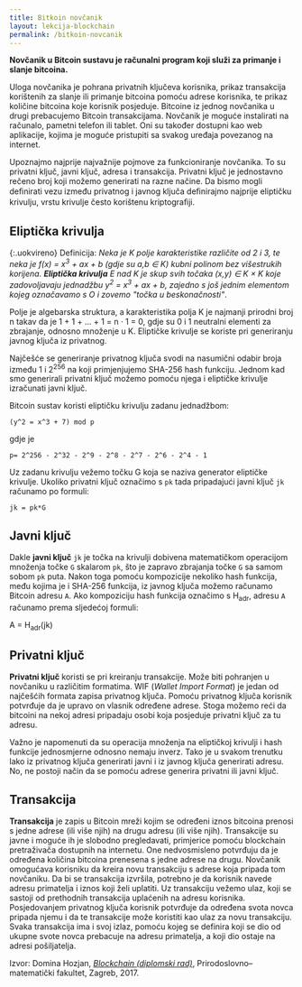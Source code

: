 ```yaml
---
title: Bitkoin novčanik
layout: lekcija-blockchain
permalink: /bitkoin-novcanik
---
```


**Novčanik u Bitcoin sustavu je računalni program koji služi za primanje i slanje bitcoina.**

Uloga novčanika je pohrana privatnih ključeva korisnika, prikaz transakcija korištenih za slanje ili primanje bitcoina pomoću adrese korisnika, te prikaz količine bitcoina koje korisnik posjeduje. Bitcoine iz jednog novčanika u drugi prebacujemo Bitcoin transakcijama. Novčanik je moguće instalirati na računalo, pametni telefon ili tablet. Oni su također dostupni kao web aplikacije, kojima je moguće pristupiti sa svakog uređaja povezanog na internet.

Upoznajmo najprije najvažnije pojmove za funkcioniranje novčanika. To su privatni ključ, javni ključ, adresa i transakcija. Privatni ključ je jednostavno rečeno broj koji možemo generirati na razne načine. Da bismo mogli deﬁnirati vezu između privatnog i javnog ključa deﬁnirajmo najprije eliptičku krivulju, vrstu krivulje često korištenu kriptograﬁji.

## Eliptička krivulja

{:.uokvireno}
Definicija: *Neka je K polje karakteristike različite od 2 i 3, te neka je f(x) = x<sup>3</sup> + ax + b (gdje su a,b ∈ K) kubni polinom bez višestrukih korijena. **Eliptička krivulja** E nad K je skup svih točaka (x,y) ∈ K × K koje zadovoljavaju jednadžbu y<sup>2</sup> = x<sup>3</sup> + ax + b, zajedno s još jednim elementom kojeg označavamo s O i zovemo "točka u beskonačnosti"*.

Polje je algebarska struktura, a karakteristika polja K je najmanji prirodni broj n takav da je 1 + 1 + ... + 1 = n · 1 = 0, gdje su 0 i 1 neutralni elementi za zbrajanje, odnosno množenje u K. Eliptičke krivulje se koriste pri generiranju javnog ključa iz privatnog.

Najčešće se generiranje privatnog ključa svodi na nasumični odabir broja između 1 i 2<sup>256</sup> na koji primjenjujemo SHA-256 hash funkciju. Jednom kad smo generirali privatni ključ možemo pomoću njega i eliptičke krivulje izračunati javni ključ.

Bitcoin sustav koristi eliptičku krivulju zadanu jednadžbom:

```
(y^2 = x^3 + 7) mod p
```

gdje je

```
p= 2^256 - 2^32 - 2^9 - 2^8 - 2^7 - 2^6 - 2^4 - 1
```

Uz zadanu krivulju vežemo točku G koja se naziva generator eliptičke krivulje. Ukoliko privatni ključ označimo s `pk` tada pripadajući javni ključ `jk` računamo po formuli:

```
jk = pk*G
```

## Javni ključ

Dakle **javni ključ** `jk` je točka na krivulji dobivena matematičkom operacijom množenja točke `G` skalarom `pk`, što je zapravo zbrajanja točke `G` sa samom sobom `pk` puta. Nakon toga pomoću kompozicije nekoliko hash funkcija, među kojima je i SHA-256 funkcija, iz javnog ključa možemo računamo Bitcoin adresu `A`. Ako kompoziciju hash funkcija označimo s H<sub>adr</sub>, adresu `A` računamo prema sljedećoj formuli:

A = H<sub>adr</sub>(jk)

## Privatni ključ

**Privatni ključ** koristi se pri kreiranju transakcije. Može biti pohranjen u novčaniku u različitim formatima. WIF (*Wallet Import Format*) je jedan od najčešćih formata zapisa privatnog ključa. Pomoću privatnog ključa korisnik potvrđuje da je upravo on vlasnik određene adrese. Stoga možemo reći da bitcoini na nekoj adresi pripadaju osobi koja posjeduje privatni ključ za tu adresu.

Važno je napomenuti da su operacija množenja na eliptičkoj krivulji i hash funkcije jednosmjerne odnosno nemaju inverz. Tako je u svakom trenutku lako iz privatnog ključa generirati javni i iz javnog ključa generirati adresu. No, ne postoji način da se pomoću adrese generira privatni ili javni ključ.

## Transakcija

**Transakcija** je zapis u Bitcoin mreži kojim se određeni iznos bitcoina prenosi s jedne adrese (ili više njih) na drugu adresu (ili više njih). Transakcije su javne i moguće ih je slobodno pregledavati, primjerice pomoću blockchain pretraživača dostupnih na internetu. One nedvosmisleno potvrđuju da je određena količina bitcoina prenesena s jedne adrese na drugu. Novčanik omogućava korisniku da kreira novu transakciju s adrese koja pripada tom novčaniku. Da bi se transakcija izvršila, potrebno je da korisnik navede adresu primatelja i iznos koji želi uplatiti. Uz transakciju vežemo ulaz, koji se sastoji od prethodnih transakcija uplaćenih na adresu korisnika. Posjedovanjem privatnog ključa korisnik potvrđuje da određena svota novca pripada njemu i da te transakcije može koristiti kao ulaz za novu transakciju. Svaka transakcija ima i svoj izlaz, pomoću kojeg se definira koji se dio od ukupne svote novca prebacuje na adresu primatelja, a koji dio ostaje na adresi pošiljatelja.


Izvor: Domina Hozjan, [*Blockchain (diplomski rad)*](https://zir.nsk.hr/islandora/object/pmf%3A779/datastream/PDF/view), Prirodoslovno–matematički fakultet, Zagreb, 2017.
